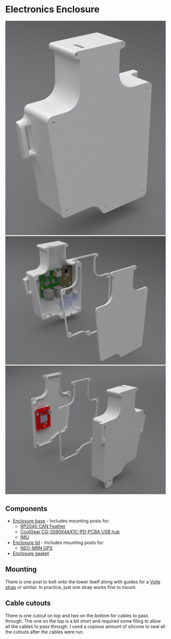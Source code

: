 # Electronics Enclosure

![Electronics Enclosure Front](images/enclosure_electronics.png)
![Electronics Enclosure Exploded Front](images/enclosure_electronics_exploded_front.png)
![Electronics Enclosure Exploded Back](images/enclosure_electronics_exploded_back.png)

## Components

- [Enclosure base](enclosure_electronics_base) - Includes mounting posts for: 
  - [RP2040 CAN Feather](https://www.adafruit.com/product/5724)
  - [CoolGear CG-3590X4AX1C-PD-PCBA USB hub](https://www.coolgear.com/product/4-port-usb-3-2-gen-1-micro-powered-hub-pcba-w-gl3590-chipset-esd-surge-protection)
  - [IMU](https://www.adafruit.com/product/4502)
- [Enclosure lid](enclosure_electronics_lid) - Includes mounting posts for:
  - [NEO-M9N GPS](https://www.sparkfun.com/products/17285)
- [Enclosure gasket](enclosure_electronics_gasket)

## Mounting

There is one post to bolt onto the tower itself along with guides for a [Voile strap](https://www.voile.com/voile-straps.html) or similar. In practice, just one strap works fine to mount.

## Cable cutouts

There is one cutout on top and two on the bottom for cables to pass through. The one on the top is a bit short and required some filing to allow all the cables to pass through. I used a copious amount of silicone to seal all the cutouts after the cables were run.